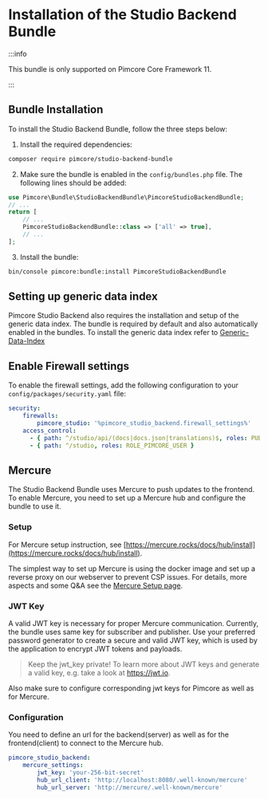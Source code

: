 # Installation of the Studio Backend Bundle

:::info

 This bundle is only supported on Pimcore Core Framework 11.

:::

## Bundle Installation

To install the Studio Backend Bundle, follow the three steps below:

1) Install the required dependencies:

```bash
composer require pimcore/studio-backend-bundle
```

2) Make sure the bundle is enabled in the `config/bundles.php` file. The following lines should be added:

```php
use Pimcore\Bundle\StudioBackendBundle\PimcoreStudioBackendBundle;
// ...
return [
    // ...
    PimcoreStudioBackendBundle::class => ['all' => true],
    // ...
];  
```

3) Install the bundle:

```bash
bin/console pimcore:bundle:install PimcoreStudioBackendBundle
```

## Setting up generic data index
Pimcore Studio Backend also requires the installation and setup of the generic data index. 
The bundle is required by default and also automatically enabled in the bundles.
To install the generic data index refer to [Generic-Data-Index](https://github.com/pimcore/generic-data-index-bundle?tab=readme-ov-file)

## Enable Firewall settings

To enable the firewall settings, add the following configuration to your `config/packages/security.yaml` file:

```yaml
security:
    firewalls: 
        pimcore_studio: '%pimcore_studio_backend.firewall_settings%'
    access_control:
      - { path: ^/studio/api/(docs|docs.json|translations)$, roles: PUBLIC_ACCESS }
      - { path: ^/studio, roles: ROLE_PIMCORE_USER }
```

## Mercure

The Studio Backend Bundle uses Mercure to push updates to the frontend. To enable Mercure, you need to set up a 
Mercure hub and configure the bundle to use it.

### Setup
For Mercure setup instruction, see [https://mercure.rocks/docs/hub/install](https://mercure.rocks/docs/hub/install).

The simplest way to set up Mercure is using the docker image and set up a reverse proxy on our webserver to prevent CSP issues.
For details, more aspects and some Q&A see the [Mercure Setup page](./02_Mercure_Setup.md).

### JWT Key
A valid JWT key is necessary for proper Mercure communication. Currently, the bundle uses same key for subscriber and publisher.
Use your preferred password generator to create a secure and valid JWT key, which is used by the application to encrypt JWT tokens and payloads.

> Keep the jwt_key private!
> To learn more about JWT keys and generate a valid key, e.g. take a look at https://jwt.io.

Also make sure to configure corresponding jwt keys for Pimcore as well as for Mercure.

### Configuration

You need to define an url for the backend(server) as well as for the frontend(client) to connect to the Mercure hub.

```yaml
pimcore_studio_backend:
    mercure_settings:
        jwt_key: 'your-256-bit-secret'
        hub_url_client: 'http://localhost:8080/.well-known/mercure'
        hub_url_server: 'http://mercure/.well-known/mercure'
```
